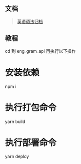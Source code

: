 ## 文档
> [英语语法归档](https://zyaman.github.io/engGram/)

## 教程
cd 到 eng_gram_api 再执行以下操作

# 安装依赖
npm i

# 执行打包命令
yarn build

# 执行部署命令
yarn deploy
